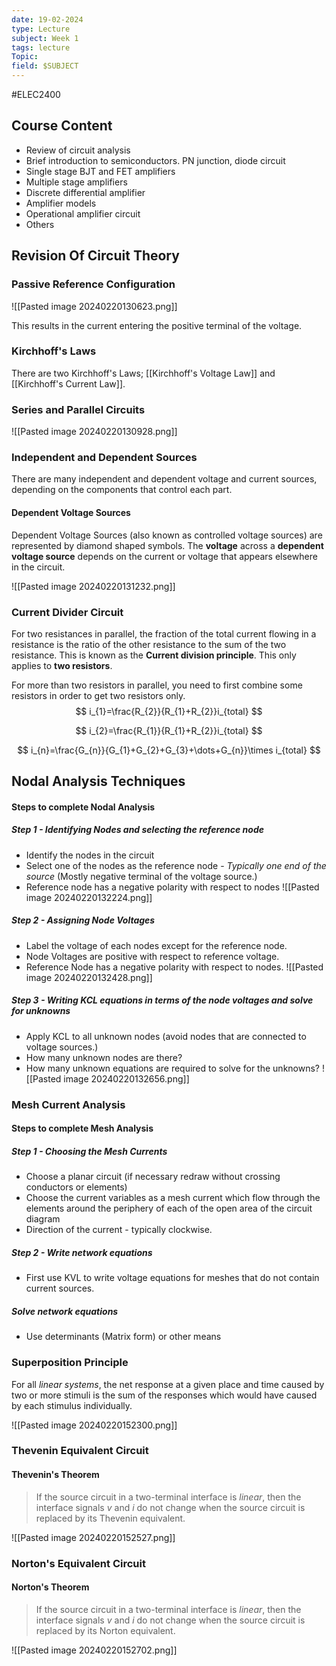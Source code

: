 ```yaml
---
date: 19-02-2024
type: Lecture
subject: Week 1
tags: lecture
Topic:
field: $SUBJECT
---
```

#ELEC2400

## Course Content
- Review of circuit analysis 
- Brief introduction to semiconductors. PN junction, diode circuit
- Single stage BJT and FET amplifiers
- Multiple stage amplifiers
- Discrete differential amplifier
- Amplifier models
- Operational amplifier circuit
- Others

## Revision Of Circuit Theory
### Passive Reference Configuration

![[Pasted image 20240220130623.png]]

This results in the current entering the positive terminal of the voltage.

### Kirchhoff's Laws

There are two Kirchhoff's Laws; [[Kirchhoff's Voltage Law]] and [[Kirchhoff's Current Law]].

### Series and Parallel Circuits

![[Pasted image 20240220130928.png]]

### Independent and Dependent Sources

There are many independent and dependent voltage and current sources, depending on the components that control each part.

#### Dependent Voltage Sources

Dependent Voltage Sources (also known as controlled voltage sources) are represented by diamond shaped symbols. The **voltage** across a **dependent voltage source** depends on the current or voltage that appears elsewhere in the circuit. 

![[Pasted image 20240220131232.png]]

### Current Divider Circuit

For two resistances in parallel, the fraction of the total current flowing in a resistance is the ratio of the other resistance to the sum of the two resistance. This is known as the **Current division principle**. This only applies to **two resistors**. 

For more than two resistors in parallel, you need to first combine some resistors in order to get two resistors only.
$$
i_{1}=\frac{R_{2}}{R_{1}+R_{2}}i_{total}
$$

$$
i_{2}=\frac{R_{1}}{R_{1}+R_{2}}i_{total}
$$

$$
i_{n}=\frac{G_{n}}{G_{1}+G_{2}+G_{3}+\dots+G_{n}}\times i_{total}
$$
## Nodal Analysis Techniques

#### Steps to complete Nodal Analysis

##### Step 1 - Identifying Nodes and selecting the reference node
- Identify the nodes in the circuit
 - Select one of the nodes as the reference node - *Typically one end of the source* (Mostly negative terminal of the voltage source.)
 - Reference node has a negative polarity with respect to nodes
 ![[Pasted image 20240220132224.png]]
##### Step 2 - Assigning Node Voltages
 - Label the voltage of each nodes except for the reference node.
 - Node Voltages are positive with respect to reference voltage.
 - Reference Node has a negative polarity with respect to nodes.
![[Pasted image 20240220132428.png]]
##### Step 3 - Writing KCL equations in terms of the node voltages and solve for unknowns
- Apply KCL to all unknown nodes (avoid nodes that are connected to voltage sources.)
 - How many unknown nodes are there?
 - How many unknown equations are required to solve for the unknowns?
 ![[Pasted image 20240220132656.png]]
### Mesh Current Analysis

#### Steps to complete Mesh Analysis

##### Step 1 - Choosing the Mesh Currents

- Choose a planar circuit (if necessary redraw without crossing conductors or elements)
- Choose the current variables as a mesh current which flow through the elements around the periphery of each of the open area of the circuit diagram
- Direction of the current - typically clockwise.

##### Step 2 - Write network equations
 - First use KVL to write voltage equations for meshes that do not contain current sources.

##### Solve network equations
- Use determinants (Matrix form) or other means

### Superposition Principle

For all *linear systems*, the net response at a given place and time caused by two or more stimuli is the sum of the responses which would have caused by each stimulus individually.

![[Pasted image 20240220152300.png]]

### Thevenin Equivalent Circuit

#### Thevenin's Theorem

> If the source circuit in a two-terminal interface is *linear*, then the interface signals $v$ and $i$ do not change when the source circuit is replaced by its Thevenin equivalent.

![[Pasted image 20240220152527.png]]

### Norton's Equivalent Circuit

#### Norton's Theorem

> If the source circuit in a two-terminal interface is *linear*, then the interface signals $v$ and $i$ do not change when the source circuit is replaced by its Norton equivalent.

![[Pasted image 20240220152702.png]]



